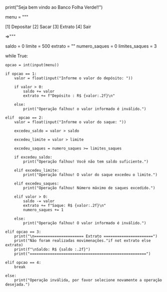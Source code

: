 print("Seja bem vindo ao Banco Folha Verde!!")

menu = """

[1] Depositar
[2] Sacar
[3] Extrato
[4] Sair

=>"""

saldo = 0
limite = 500
extrato = ""
numero_saques = 0
limites_saques = 3

while True:
    
    opcao = int(input(menu))
    
    if opcao == 1:
        valor = float(input("Informe o valor do depósito: "))
        
        if valor > 0:
            saldo += valor
            extrato += f"Depósito : R$ {valor:.2f}\n"
            
        else: 
            print("Operação falhou! o valor informado é inválido.")
    
    elif  opcao == 2:
        valor = float(input("Informe o valor do saque: "))
        
        excedeu_saldo = valor > saldo
        
        excedeu_limite = valor > limite
        
        excedeu_saques = numero_saques >= limites_saques
        
        if excedeu_saldo:
            print("Operação falhou! Você não tem saldo suficiente.")
            
        elif excedeu_limite:
            print("Operação falhou! O valor do saque excedeu o limite.")
            
        elif excedeu_saques:
            print("Operação falhou! Número máximo de saques excedido.")
            
        elif valor > 0:
            saldo -= valor
            extrato += f"Saque: R$ {valor:.2f}\n"
            numero_saques += 1
            
        else:
            print("Operação falhou! O valor informado é inválido.")
            
    elif opcao == 3:
        print("\n====================== Extrato ======================")
        print("Não foram realizadas movimenações."if not extrato else extrato)
        print(f"\nSaldo: R$ {saldo :.2f}")
        print("====================================================")
        
    elif opcao == 4:
        break
        
    else:
        print("Operação inválida, por favor selecione novamente a operação desejada.")
